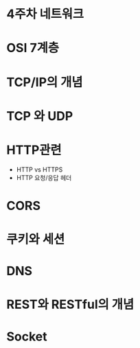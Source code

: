 # 4주차 네트워크



# OSI 7계층

# TCP/IP의 개념

# TCP 와 UDP

# HTTP관련

- HTTP vs HTTPS
- HTTP 요청/응답 헤더

# CORS

# 쿠키와 세션

# DNS

# REST와 RESTful의 개념

# Socket
